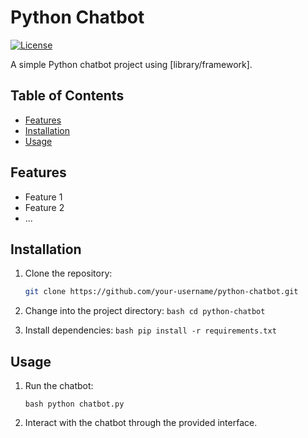 # Python Chatbot

[![License](https://img.shields.io/badge/license-MIT-blue.svg)](LICENSE)

A simple Python chatbot project using [library/framework].

## Table of Contents

- [Features](#features)
- [Installation](#installation)
- [Usage](#usage)

## Features

- Feature 1
- Feature 2
- ...

## Installation

  1. Clone the repository:

     ```bash
     git clone https://github.com/your-username/python-chatbot.git

  2. Change into the project directory:
     ```bash cd python-chatbot ```

  3. Install dependencies:
     ```bash pip install -r requirements.txt ```

## Usage

  1. Run the chatbot:

      ```bash python chatbot.py ```
     
  2. Interact with the chatbot through the provided interface.



